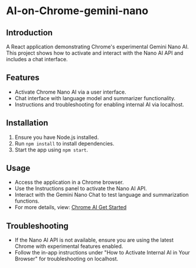 # AI-on-Chrome-gemini-nano

## Introduction
A React application demonstrating Chrome's experimental Gemini Nano AI. This project shows how to activate and interact with the Nano AI API and includes a chat interface.

## Features
- Activate Chrome Nano AI via a user interface.
- Chat interface with language model and summarizer functionality.
- Instructions and troubleshooting for enabling internal AI via localhost.

## Installation
1. Ensure you have Node.js installed.
2. Run `npm install` to install dependencies.
3. Start the app using `npm start`.

## Usage
- Access the application in a Chrome browser.
- Use the Instructions panel to activate the Nano AI API.
- Interact with the Gemini Nano Chat to test language and summarization functions.
- For more details, view:
  [Chrome AI Get Started](https://developer.chrome.com/docs/ai/get-started)

## Troubleshooting
- If the Nano AI API is not available, ensure you are using the latest Chrome with experimental features enabled.
- Follow the in-app instructions under "How to Activate Internal AI in Your Browser" for troubleshooting on localhost.
